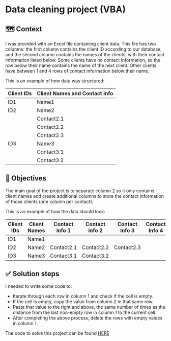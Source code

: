 # Data cleaning project (VBA)
## 🗺️ Context
I was provided with an Excel file containing client data. This file has two columns: the first column contains the client ID according to our database, and the second column contains the names of the clients, with their contact information listed below. Some clients have no contact information, so the row below their name contains the name of the next client. Other clients have between 1 and 4 rows of contact information below their name.

This is an example of how data was structured:

| Client IDs | Client Names and Contact Info |
|------------|-------------------------------|
| ID1        | Name1                         |
| ID2        | Name2                         |
|            | Contact2.1                    |
|            | Contact2.2                    |
|            | Contact2.3                    |
| ID3        | Name3                         |
|            | Contact3.1                    |
|            | Contact3.2                    |


## 🎯 Objectives
The main goal of the project is to separate column 2 so it only contains client names and create additional columns to store the contact information of those clients (one column per contact).

This is an example of how the data should look:

| Client IDs | Client Names | Contact Info 1 | Contact Info 2 | Contact Info 3 | Contact Info 4 |
|------------|--------------|----------------|----------------|----------------|----------------|
| ID1        | Name1        |                |                |                |                |
| ID2        | Name2        | Contact2.1     | Contact2.2     | Contact2.3     |                |
| ID3        | Name3        | Contact3.1     | Contact3.2     |                |                |


## ✅ Solution steps
I needed to write some code to:

- Iterate through each row in column 1 and check if the cell is empty.
- If the cell is empty, copy the value from column 2 in that same row.
- Paste that value to the right and above, the same number of times as the distance from the last non-empty row in column 1 to the current cell.
- After completing the above process, delete the rows with empty values in column 1.

The code to solve this project can be found [HERE](https://github.com/Pablojox/data-cleaning-vba/blob/main/data-cleaning-vba.bas)
